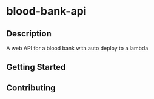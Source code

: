 # blood-bank-api

## Description

A web API for a blood bank with auto deploy to a lambda

## Getting Started

## Contributing
